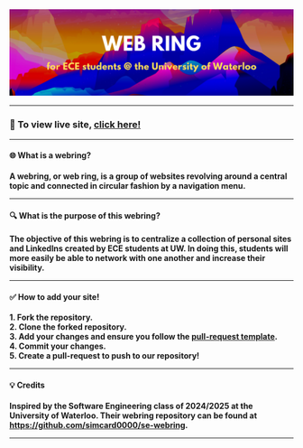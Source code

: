 <img src="./img/webring_header.png" alt="banner" width=fit-content/>

---
### :link: To view live site, [click here!](https://uw-ece.github.io/webring/)
---
#### :globe_with_meridians: What is a webring?

**A webring, or web ring, is a group of websites revolving around a central topic and connected in circular fashion by a navigation menu.**

---
#### :mag: What is the purpose of this webring?

**The objective of this webring is to centralize a collection of personal sites and LinkedIns created by ECE students at UW. In doing this, students will more easily be able to network with one another and increase their visibility.**

---
#### :white_check_mark: How to add your site!
**1. Fork the repository. <br>
2. Clone the forked repository. <br>
3. Add your changes and ensure you follow the [pull-request template](https://github.com/uw-ece/webring/blob/main/.github/PULL_REQUEST_TEMPLATE.md). <br>
4. Commit your changes. <br>
5. Create a pull-request to push to our repository!**

---
#### :bulb: **Credits**

**Inspired by the Software Engineering class of 2024/2025 at the University of Waterloo. Their webring repository can be found at https://github.com/simcard0000/se-webring.**

---



